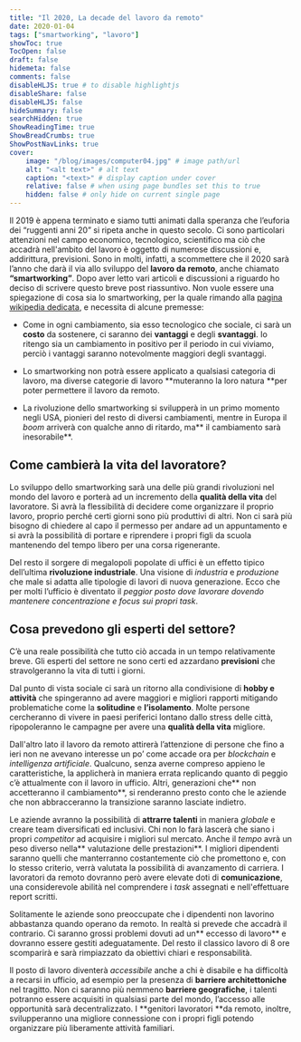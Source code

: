 ```yaml
---
title: "Il 2020, La decade del lavoro da remoto"
date: 2020-01-04
tags: ["smartworking", "lavoro"]
showToc: true
TocOpen: false
draft: false
hidemeta: false
comments: false
disableHLJS: true # to disable highlightjs
disableShare: false
disableHLJS: false
hideSummary: false
searchHidden: true
ShowReadingTime: true
ShowBreadCrumbs: true
ShowPostNavLinks: true
cover:
    image: "/blog/images/computer04.jpg" # image path/url
    alt: "<alt text>" # alt text
    caption: "<text>" # display caption under cover
    relative: false # when using page bundles set this to true
    hidden: false # only hide on current single page
---
```

Il 2019 è appena terminato e siamo tutti animati dalla speranza che l’euforia dei “ruggenti anni 20” si ripeta anche in questo secolo. Ci sono particolari attenzioni nel campo economico, tecnologico, scientifico ma ciò che accadrà nell'ambito del lavoro è oggetto di numerose discussioni e, addirittura, previsioni. Sono in molti, infatti, a scommettere che il 2020 sarà l’anno che darà il via allo sviluppo del **lavoro da remoto**, anche chiamato **“smartworking”**. Dopo aver letto vari articoli e discussioni a riguardo ho deciso di scrivere questo breve post riassuntivo. Non vuole essere una spiegazione di cosa sia lo smartworking, per la quale rimando alla [pagina wikipedia dedicata](https://it.wikipedia.org/wiki/Lavoro_agile), e necessita di alcune premesse:

* Come in ogni cambiamento, sia esso tecnologico che sociale, ci sarà un **costo** da sostenere, ci saranno dei **vantaggi** e degli **svantaggi**. Io ritengo sia un cambiamento in positivo per il periodo in cui viviamo, perciò i vantaggi saranno notevolmente maggiori degli svantaggi.

* Lo smartworking non potrà essere applicato a qualsiasi categoria di lavoro, ma diverse categorie di lavoro **muteranno la loro natura **per poter permettere il lavoro da remoto.

* La rivoluzione dello smartworking si svilupperà in un primo momento negli USA, pionieri del resto di diversi cambiamenti, mentre in Europa il *boom* arriverà con qualche anno di ritardo, ma** il cambiamento sarà inesorabile**.

## **Come cambierà la vita del lavoratore?**

Lo sviluppo dello smartworking sarà una delle più grandi rivoluzioni nel mondo del lavoro e porterà ad un incremento della **qualità della vita** del lavoratore. Si avrà la flessibilità di decidere come organizzare il proprio lavoro, proprio perché certi giorni sono più produttivi di altri. Non ci sarà più bisogno di chiedere al capo il permesso per andare ad un appuntamento e si avrà la possibilità di portare e riprendere i propri figli da scuola mantenendo del tempo libero per una corsa rigenerante.

Del resto il sorgere di megalopoli popolate di uffici è un effetto tipico dell’ultima **rivoluzione industriale**. Una visione di *industria* e *produzione* che male si adatta alle tipologie di lavori di nuova generazione. Ecco che per molti l’ufficio è diventato il *peggior posto dove lavorare dovendo mantenere concentrazione e focus sui propri task*.

## Cosa prevedono gli esperti del settore?

C’è una reale possibilità che tutto ciò accada in un tempo relativamente breve. Gli esperti del settore ne sono certi ed azzardano **previsioni** che stravolgeranno la vita di tutti i giorni.

Dal punto di vista sociale ci sarà un ritorno alla condivisione di **hobby e attività** che spingeranno ad avere maggiori e migliori rapporti mitigando problematiche come la **solitudine** e **l’isolamento**. Molte persone cercheranno di vivere in paesi periferici lontano dallo stress delle città, ripopoleranno le campagne per avere una **qualità della vita** migliore.

Dall'altro lato il lavoro da remoto attirerà l’attenzione di persone che fino a ieri non ne avevano interesse un po’ come accade ora per *blockchain* e *intelligenza artificiale*. Qualcuno, senza averne compreso appieno le caratteristiche, la applicherà in maniera errata replicando quanto di peggio c’è attualmente con il lavoro in ufficio. Altri, generazioni che** non accetteranno il cambiamento**, si renderanno presto conto che le aziende che non abbracceranno la transizione saranno lasciate indietro.

Le aziende avranno la possibilità di **attrarre talenti** in maniera *globale* e creare team diversificati ed inclusivi. Chi non lo farà lascerà che siano i propri *competitor* ad acquisire i migliori sul mercato. Anche il *tempo* avrà un peso diverso nella** valutazione delle prestazioni**. I migliori dipendenti saranno quelli che manterranno costantemente ciò che promettono e, con lo stesso criterio, verrà valutata la possibilità di avanzamento di carriera. I lavoratori da remoto dovranno però avere elevate doti di **comunicazione**, una considerevole abilità nel comprendere i *task* assegnati e nell'effettuare report scritti.

Solitamente le aziende sono preoccupate che i dipendenti non lavorino abbastanza quando operano da remoto. In realtà si prevede che accadrà il contrario. Ci saranno grossi problemi dovuti ad un** eccesso di lavoro** e dovranno essere gestiti adeguatamente. Del resto il classico lavoro di 8 ore scomparirà e sarà rimpiazzato da obiettivi chiari e responsabilità.

Il posto di lavoro diventerà *accessibile* anche a chi è disabile e ha difficoltà a recarsi in ufficio, ad esempio per la presenza di **barriere architettoniche** nel tragitto. Non ci saranno più nemmeno **barriere geografiche**, i talenti potranno essere acquisiti in qualsiasi parte del mondo, l’accesso alle opportunità sarà decentralizzato. I **genitori lavoratori **da remoto, inoltre, svilupperanno una migliore connessione con i propri figli potendo organizzare più liberamente attività familiari.
